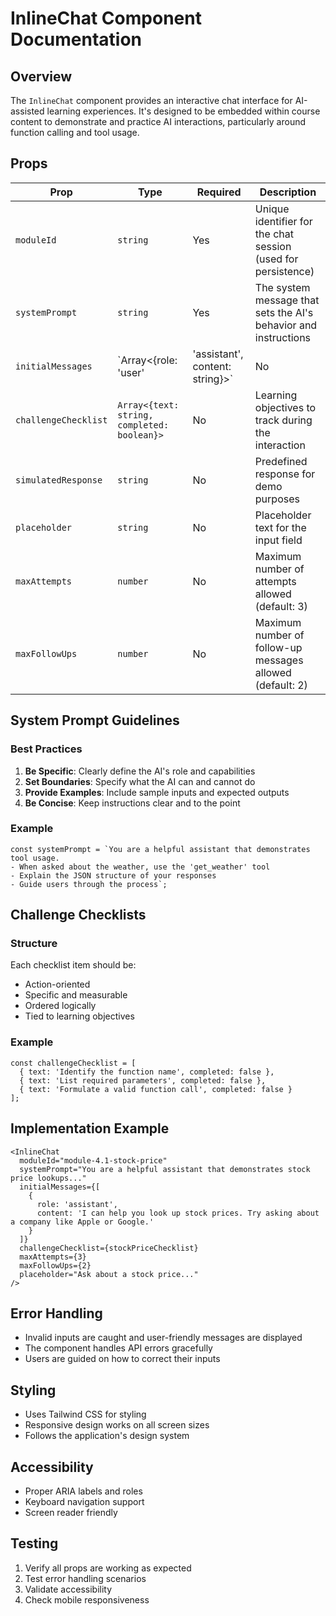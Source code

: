 # InlineChat Component Documentation

## Overview
The `InlineChat` component provides an interactive chat interface for AI-assisted learning experiences. It's designed to be embedded within course content to demonstrate and practice AI interactions, particularly around function calling and tool usage.

## Props

| Prop | Type | Required | Description |
|------|------|----------|-------------|
| `moduleId` | `string` | Yes | Unique identifier for the chat session (used for persistence) |
| `systemPrompt` | `string` | Yes | The system message that sets the AI's behavior and instructions |
| `initialMessages` | `Array<{role: 'user'|'assistant', content: string}>` | No | Initial messages to start the conversation |
| `challengeChecklist` | `Array<{text: string, completed: boolean}>` | No | Learning objectives to track during the interaction |
| `simulatedResponse` | `string` | No | Predefined response for demo purposes |
| `placeholder` | `string` | No | Placeholder text for the input field |
| `maxAttempts` | `number` | No | Maximum number of attempts allowed (default: 3) |
| `maxFollowUps` | `number` | No | Maximum number of follow-up messages allowed (default: 2) |

## System Prompt Guidelines

### Best Practices
1. **Be Specific**: Clearly define the AI's role and capabilities
2. **Set Boundaries**: Specify what the AI can and cannot do
3. **Provide Examples**: Include sample inputs and expected outputs
4. **Be Concise**: Keep instructions clear and to the point

### Example
```types
const systemPrompt = `You are a helpful assistant that demonstrates tool usage. 
- When asked about the weather, use the 'get_weather' tool
- Explain the JSON structure of your responses
- Guide users through the process`;
```

## Challenge Checklists

### Structure
Each checklist item should be:
- Action-oriented
- Specific and measurable
- Ordered logically
- Tied to learning objectives

### Example
```types
const challengeChecklist = [
  { text: 'Identify the function name', completed: false },
  { text: 'List required parameters', completed: false },
  { text: 'Formulate a valid function call', completed: false }
];
```

## Implementation Example

```tsx
<InlineChat
  moduleId="module-4.1-stock-price"
  systemPrompt="You are a helpful assistant that demonstrates stock price lookups..."
  initialMessages={[
    {
      role: 'assistant',
      content: 'I can help you look up stock prices. Try asking about a company like Apple or Google.'
    }
  ]}
  challengeChecklist={stockPriceChecklist}
  maxAttempts={3}
  maxFollowUps={2}
  placeholder="Ask about a stock price..."
/>
```

## Error Handling
- Invalid inputs are caught and user-friendly messages are displayed
- The component handles API errors gracefully
- Users are guided on how to correct their inputs

## Styling
- Uses Tailwind CSS for styling
- Responsive design works on all screen sizes
- Follows the application's design system

## Accessibility
- Proper ARIA labels and roles
- Keyboard navigation support
- Screen reader friendly

## Testing
1. Verify all props are working as expected
2. Test error handling scenarios
3. Validate accessibility
4. Check mobile responsiveness
